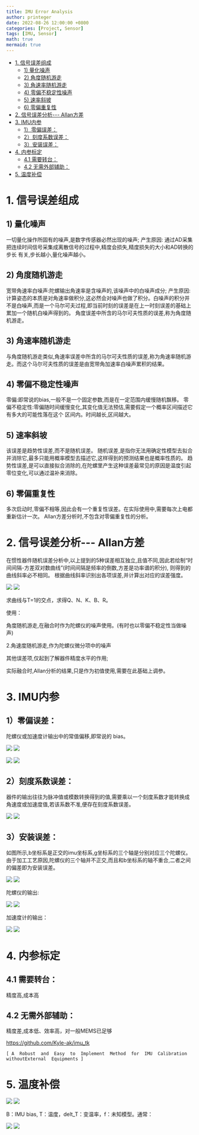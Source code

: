 ```yaml
---
title: IMU Error Analysis
author: printeger
date: 2022-08-26 12:00:00 +0800
categories: [Project, Sensor]
tags: [IMU, Sensor]
math: true
mermaid: true
---
```

- [1. 信号误差组成](#1-信号误差组成)
  - [1) 量化噪声](#1-量化噪声)
  - [2) 角度随机游走](#2-角度随机游走)
  - [3) 角速率随机游走](#3-角速率随机游走)
  - [4) 零偏不稳定性噪声](#4-零偏不稳定性噪声)
  - [5) 速率斜坡](#5-速率斜坡)
  - [6) 零偏重复性](#6-零偏重复性)
- [2. 信号误差分析--- Allan方差](#2-信号误差分析----allan方差)
- [3. IMU内参](#3-imu内参)
  - [1）零偏误差：](#1零偏误差)
  - [2）刻度系数误差：](#2刻度系数误差)
  - [3）安装误差：](#3安装误差)
- [4. 内参标定](#4-内参标定)
  - [4.1 需要转台：](#41-需要转台)
  - [4.2 无需外部辅助：](#42-无需外部辅助)
- [5. 温度补偿](#5-温度补偿)



# 1. 信号误差组成

## 1) 量化噪声

一切量化操作所固有的噪声,是数字传感器必然出现的噪声;
产生原因: 通过AD采集把连续时间信号采集成离散信号的过程中,精度会损失,精度损失的大小和AD转换的步长
有关,步长越小,量化噪声越小。

## 2) 角度随机游走

宽带角速率白噪声:陀螺输出角速率是含噪声的,该噪声中的白噪声成分;
产生原因:计算姿态的本质是对角速率做积分,这必然会对噪声也做了积分。白噪声的积分并不是白噪声,而是一个马尔可夫过程,即当前时刻的误差是在上一时刻误差的基础上累加一个随机白噪声得到的。
角度误差中所含的马尔可夫性质的误差,称为角度随机游走。

## 3) 角速率随机游走

与角度随机游走类似,角速率误差中所含的马尔可夫性质的误差,称为角速率随机游走。而这个马尔可夫性质的误差是由宽带角加速率白噪声累积的结果。

## 4) 零偏不稳定性噪声

零偏:即常说的bias,一般不是一个固定参数,而是在一定范围内缓慢随机飘移。
零偏不稳定性:零偏随时间缓慢变化,其变化值无法预估,需要假定一个概率区间描述它有多大的可能性落在这个
区间内。时间越长,区间越大。

## 5) 速率斜坡

该误差是趋势性误差,而不是随机误差。
随机误差,是指你无法用确定性模型去拟合并消除它,最多只能用概率模型去描述它,这样得到的预测结果也是概率性质的。
趋势性误差,是可以直接拟合消除的,在陀螺里产生这种误差最常见的原因是温度引起零位变化,可以通过温补来消除。

## 6) 零偏重复性

多次启动时,零偏不相等,因此会有一个重复性误差。在实际使用中,需要每次上电都重新估计一次。
Allan方差分析时,不包含对零偏重复性的分析。

# 2. 信号误差分析--- Allan方差

在惯性器件随机误差分析中,以上提到的5种误差相互独立,且值不同,因此若绘制“时间间隔-方差双对数曲线”(时间间隔是频率的倒数,方差是功率谱的积分), 则得到的曲线斜率必不相同。
根据曲线斜率识别出各项误差,并计算出对应的误差强度。

![](pic/7/1.png)
![](https://github.com/Printeger/printeger.github.io/raw/main/_posts/pic/7/1.png)

求曲线与T=1的交点，求得Q、N、K、B、R。

使用：

角度随机游走,在融合时作为陀螺仪的噪声使用。(有时也以零偏不稳定性当做噪声)

2.角速度随机游走,作为陀螺仪微分项中的噪声



其他误差项,仅起到了解器件精度水平的作用;



实际融合时,Allan分析的结果,只是作为初值使用,需要在此基础上调参。

# 3. IMU内参

## 1）零偏误差：
陀螺仪或加速度计输出中的常值偏移,即常说的 bias。

![](pic/7/2.png)
![](https://github.com/Printeger/printeger.github.io/raw/main/_posts/pic/7/2.png)

![](pic/7/3.png)
![](https://github.com/Printeger/printeger.github.io/raw/main/_posts/pic/7/3.png)

## 2）刻度系数误差：
器件的输出往往为脉冲值或模数转换得到的值,需要乘以一个刻度系数才能转换成角速度或加速度值,若该系数不准,便存在刻度系数误差。

![](pic/7/4.png)
![](https://github.com/Printeger/printeger.github.io/raw/main/_posts/pic/7/4.png)

## 3）安装误差：
如图所示,b坐标系是正交的imu坐标系,g坐标系的三个轴是分别对应三个陀螺仪。由于加工工艺原因,陀螺仪的三个轴并不正交,而且和b坐标系的轴不重合,二者之间的偏差即为安装误差。

![](pic/7/5.png)
![](https://github.com/Printeger/printeger.github.io/raw/main/_posts/pic/7/5.png)

陀螺仪的输出:

![](pic/7/6.png)
![](https://github.com/Printeger/printeger.github.io/raw/main/_posts/pic/7/6.png)

加速度计的输出：

![](pic/7/7.png)
![](https://github.com/Printeger/printeger.github.io/raw/main/_posts/pic/7/7.png)

# 4. 内参标定

## 4.1 需要转台：
精度高,成本高

## 4.2 无需外部辅助：
精度差,成本低、效率高，对一般MEMS已足够

https://github.com/Kyle-ak/imu_tk 

    [ A  Robust  and  Easy  to  Implement  Method  for  IMU  Calibration  withoutExternal  Equipments ] 

# 5. 温度补偿

![](pic/7/8.png)
![](https://github.com/Printeger/printeger.github.io/raw/main/_posts/pic/7/8.png)

B：IMU bias, T：温度，delt_T：变温率，f：未知模型。通常：

![](pic/7/9.png)
![](https://github.com/Printeger/printeger.github.io/raw/main/_posts/pic/7/9.png)